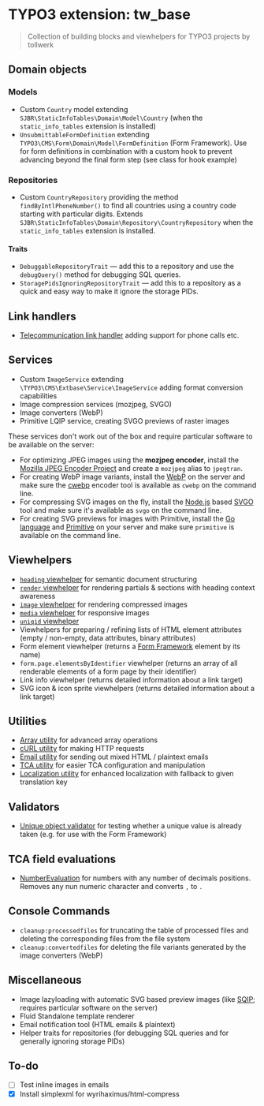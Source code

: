 # TYPO3 extension: tw_base

> Collection of building blocks and viewhelpers for TYPO3 projects by tollwerk

## Domain objects

### Models

* Custom `Country` model extending `SJBR\StaticInfoTables\Domain\Model\Country` (when the `static_info_tables` extension is installed)
* `UnsubmittableFormDefinition` extending `TYPO3\CMS\Form\Domain\Model\FormDefinition` (Form Framework). Use for form definitions in combination with a custom hook to prevent advancing beyond the final form step (see class for hook example)

### Repositories

* Custom `CountryRepository` providing the method `findByIntlPhoneNumber()` to find all countries using a country code starting with particular digits. Extends `SJBR\StaticInfoTables\Domain\Repository\CountryRepository` when the `static_info_tables` extension is installed.

#### Traits

* `DebuggableRepositoryTrait` — add this to a repository and use the `debugQuery()` method for debugging SQL queries.
* `StoragePidsIgnoringRepositoryTrait` — add this to a repository as a quick and easy way to make it ignore the storage PIDs.

## Link handlers

- [Telecommunication link handler](Docs/LinkHandler/tel.md) adding support for phone calls etc.

## Services

- Custom `ImageService` extending `\TYPO3\CMS\Extbase\Service\ImageService` adding format conversion capabilities
- Image compression services (mozjpeg, SVGO)
- Image converters (WebP)
- Primitive LQIP service, creating SVGO previews of raster images

These services don't work out of the box and require particular software to be available on the server:

* For optimizing JPEG images using the **mozjpeg encoder**, install the [Mozilla JPEG Encoder Project](https://github.com/mozilla/mozjpeg) and create a `mozjpeg` alias to `jpegtran`.
* For creating WebP image variants, install the [WebP](https://developers.google.com/speed/webp/download) on the server and make sure the [cwebp](https://developers.google.com/speed/webp/docs/cwebp) encoder tool is available as `cwebp` on the command line.
* For compressing SVG images on the fly, install the [Node.js](https://nodejs.org/en/) based [SVGO](https://github.com/svg/svgo) tool and make sure it's available as `svgo` on the command line.
* For creating SVG previews for images with Primitive, install the [Go language](https://golang.org/) and [Primitive](https://github.com/fogleman/primitive) on your server and make sure `primitive` is available on the command line.

## Viewhelpers

* [`heading` viewhelper](Docs/ViewHelpers/heading.md) for semantic document structuring
* [`render` viewhelper](Docs/ViewHelpers/render.md) for rendering partials & sections with heading context awareness
* [`image` viewhelper](Docs/ViewHelpers/image.md) for rendering compressed images
* [`media` viewhelper](Docs/ViewHelpers/media.md) for responsive images
* [`uniqid` viewhelper](Docs/ViewHelpers/uniqid.md)
* Viewhelpers for preparing / refining lists of HTML element attributes (empty / non-empty, data attributes, binary attributes)
* Form element viewhelper (returns a [Form Framework](https://docs.typo3.org/typo3cms/extensions/form/) element by its name)
* `form.page.elementsByIdentifier` viewhelper (returns an array of all renderable elements of a form page by their identifier)
* Link info viewhelper (returns detailed information about a link target)
* SVG icon & icon sprite viewhelpers (returns detailed information about a link target)

## Utilities

* [Array utility](Classes/Utility/ArrayUtility.php) for advanced array operations
* [cURL utility](Classes/Utility/CurlUtility.php) for making HTTP requests
* [Email utility](Classes/Utility/EmailUtility.php) for sending out mixed HTML / plaintext emails
* [TCA utility](Classes/Utility/TcaUtility.php) for easier TCA configuration and manipulation
* [Localization utility](Classes/Utility/LocalizationUtility.php) for enhanced localization with fallback to given translation key

## Validators

* [Unique object validator](Classes/Domain/Validator/UniqueObjectValidator.php) for testing whether a unique value is already taken (e.g. for use with the Form Framework)

## TCA field evaluations

* [NumberEvaluation](Classes/Evaluation/NumberEvaluation.php) for numbers with any number of decimals positions. Removes any nun numeric character and converts `,` to `.`

## Console Commands

* `cleanup:processedfiles` for truncating the table of processed files and deleting the corresponding files from the file system
* `cleanup:convertedfiles` for deleting the file variants generated by the image converters (WebP)

## Miscellaneous

* Image lazyloading with automatic SVG based preview images (like [SQIP](https://github.com/technopagan/sqip); requires particular software on the server)
* Fluid Standalone template renderer
* Email notification tool (HTML emails & plaintext)
* Helper traits for repositories (for debugging SQL queries and for generally ignoring storage PIDs)

## To-do

* [ ] Test inline images in emails
* [x] Install simplexml for wyrihaximus/html-compress
